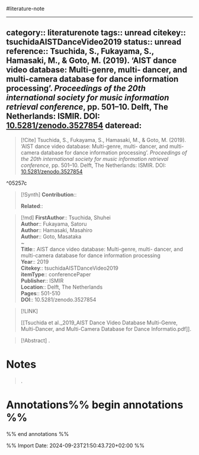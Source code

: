 #literature-note 

---
category:: literaturenote
tags:: unread
citekey:: tsuchidaAISTDanceVideo2019
status:: unread
reference:: Tsuchida, S., Fukayama, S., Hamasaki, M., & Goto, M. (2019). ‘AIST dance video database: Multi-genre, multi- dancer, and multi-camera database for dance information processing’. _Proceedings of the 20th international society for music information retrieval conference_, pp. 501–10. Delft, The Netherlands: ISMIR. DOI: [10.5281/zenodo.3527854](https://doi.org/10.5281/zenodo.3527854)
dateread:
---

> [!Cite]
> Tsuchida, S., Fukayama, S., Hamasaki, M., & Goto, M. (2019). ‘AIST dance video database: Multi-genre, multi- dancer, and multi-camera database for dance information processing’. _Proceedings of the 20th international society for music information retrieval conference_, pp. 501–10. Delft, The Netherlands: ISMIR. DOI: [10.5281/zenodo.3527854](https://doi.org/10.5281/zenodo.3527854)

^05257c

>[!Synth]
>**Contribution**:: 
>
>**Related**:: 
>

>[!md]
> **FirstAuthor**:: Tsuchida, Shuhei  
> **Author**:: Fukayama, Satoru  
> **Author**:: Hamasaki, Masahiro  
> **Author**:: Goto, Masataka  
~    
> **Title**:: AIST dance video database: Multi-genre, multi- dancer, and multi-camera database for dance information processing  
> **Year**:: 2019   
> **Citekey**:: tsuchidaAISTDanceVideo2019  
> **itemType**:: conferencePaper  
> **Publisher**:: ISMIR  
> **Location**:: Delft, The Netherlands   
> **Pages**:: 501-510  
> **DOI**:: 10.5281/zenodo.3527854    

> [!LINK] 
>
> [[Tsuchida et al._2019_AIST Dance Video Database Multi-Genre, Multi-Dancer, and Multi-Camera Database for Dance Informatio.pdf]].

> [!Abstract]
>.
> 
# Notes
>.


# Annotations%% begin annotations %%


%% end annotations %%

%% Import Date: 2024-09-23T21:50:43.720+02:00 %%
